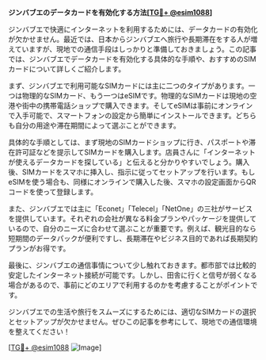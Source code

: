 **ジンバブエのデータカードを有効化する方法[[TG💪+ @esim1088](https://t.me/s/esim1088)]**

ジンバブエで快適にインターネットを利用するためには、データカードの有効化が欠かせません。最近では、日本からジンバブエへ旅行や長期滞在をする人が増えていますが、現地での通信手段はしっかりと準備しておきましょう。この記事では、ジンバブエでデータカードを有効化する具体的な手順や、おすすめのSIMカードについて詳しくご紹介します。

まず、ジンバブエで利用可能なSIMカードには主に二つのタイプがあります。一つは物理的なSIMカード、もう一つはeSIMです。物理的なSIMカードは現地の空港や街中の携帯電話ショップで購入できます。そしてeSIMは事前にオンラインで入手可能で、スマートフォンの設定から簡単にインストールできます。どちらも自分の用途や滞在期間によって選ぶことができます。

具体的な手順としては、まず現地のSIMカードショップに行き、パスポートや滞在許可証などを提示してSIMカードを購入します。店員さんに「インターネットが使えるデータカードを探している」と伝えると分かりやすいでしょう。購入後、SIMカードをスマホに挿入し、指示に従ってセットアップを行います。もしeSIMを使う場合も、同様にオンラインで購入した後、スマホの設定画面からQRコードを使って登録します。

また、ジンバブエでは主に「Econet」「Telecel」「NetOne」の三社がサービスを提供しています。それぞれの会社が異なる料金プランやパッケージを提供しているので、自分のニーズに合わせて選ぶことが重要です。例えば、観光目的なら短期間のデータパックが便利ですし、長期滞在やビジネス目的であれば長期契約プランがお得です。

最後に、ジンバブエの通信事情について少し触れておきます。都市部では比較的安定したインターネット接続が可能です。しかし、田舎に行くと信号が弱くなる場合があるので、事前にどのエリアで利用するのかを考慮することがポイントです。

ジンバブエでの生活や旅行をスムーズにするためには、適切なSIMカードの選択とセットアップが欠かせません。ぜひこの記事を参考にして、現地での通信環境を整えてください！

[[TG💪+ @esim1088](https://t.me/s/esim1088) ![Image](https://i.postimg.cc/Y0z9fWf4/image.png)]